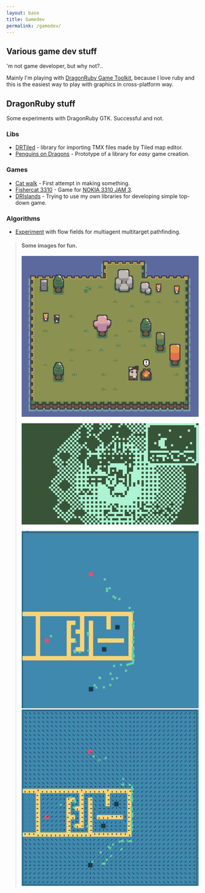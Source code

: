 ```yaml
---
layout: base
title: Gamedev
permalink: /gamedev/
---
```


## Various game dev stuff

'm not game developer, but why not?..  

Mainly I'm playing with [DragonRuby Game Toolkit](https://dragonruby.org/toolkit/game), because I love ruby and this is the easiest way to play with graphics in cross-platform way. 

## DragonRuby stuff

Some experiments with DragonRuby GTK. Successful and not.  

### Libs

- [DRTiled](https://github.com/wildfiler/drtiled) - library for importing TMX files made by Tiled map editor.
- [Penguins on Dragons](https://github.com/wildfiler/pinguins-on-dragon) - Prototype of a library for _easy_ game creation.

### Games


- [Cat walk](https://wildfiler.itch.io/cat-walk) - First attempt in making something.
- [Fishercat 3310](https://wildfiler.itch.io/fishercat-3310) - Game for [NOKIA 3310 JAM 3](https://itch.io/jam/nokiajam3).
- [DRIslands](https://wildfiler.itch.io/drislands) - Trying to use my own libraries for developing simple top-down game.

### Algorithms

- [Experiment](https://wildfiler.itch.io/multiagents-multitargets) with flow fields for multiagent multitarget pathfinding.

> #### Some images for fun.
> 
> ![DRIslands partial screenshot](assets/images/drislands.png)
> 
> ![Fishercat 3310 screenshot of gameplay](assets/images/fishercat3310.png)
> 
> ![Flowfield pathfinding](assets/images/multiagent1.png)
> ![Flowfield pathfinding with enabled flowfield display](assets/images/multiagent2.png)
